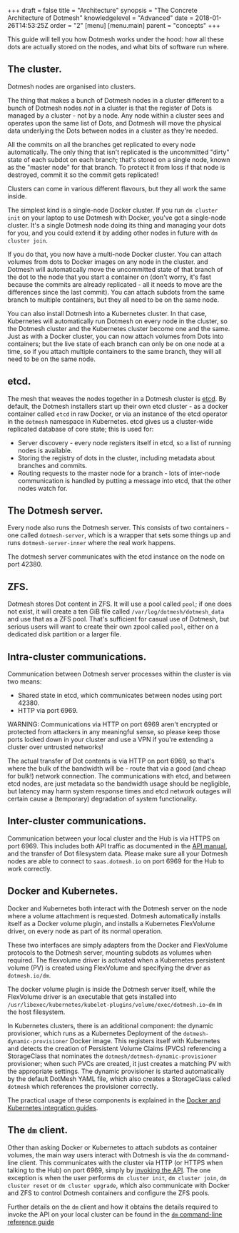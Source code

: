 +++
draft = false
title = "Architecture"
synopsis = "The Concrete Architecture of Dotmesh"
knowledgelevel = "Advanced"
date = 2018-01-26T14:53:25Z
order = "2"
[menu]
  [menu.main]
    parent = "concepts"
+++

This guide will tell you how Dotmesh works under the hood: how all
these dots are actually stored on the nodes, and what bits of software
run where.

## The cluster.

Dotmesh nodes are organised into clusters.

The thing that makes a bunch of Dotmesh nodes in a cluster different
to a bunch of Dotmesh nodes *not* in a cluster is that the register of
Dots is managed by a cluster - not by a node. Any node within a
cluster sees and operates upon the same list of Dots, and Dotmesh will
move the physical data underlying the Dots between nodes in a cluster
as they're needed.

All the commits on all the branches get replicated to every node
automatically. The only thing that isn't replicated is the uncommitted
"dirty" state of each subdot on each branch; that's stored on a single
node, known as the "master node" for that branch. To protect it from
loss if that node is destroyed, commit it so the commit gets
replicated!

Clusters can  come in various  different flavours, but they  all work
the same inside.

The simplest kind is a single-node Docker cluster. If you run `dm
cluster init` on your laptop to use Dotmesh with Docker, you've got a
single-node cluster. It's a single Dotmesh node doing its thing and
managing your dots for you, and you could extend it by adding other
nodes in future with `dm cluster join`.

If you do that, you now have a multi-node Docker cluster. You can
attach volumes from dots to Docker images on any node in the
cluster. and Dotmesh will automatically move the uncommitted state of
that branch of the dot to the node that you start a container on
(don't worry, it's fast because the commits are already replicated -
all it needs to move are the differences since the last commit). You
can attach subdots from the same branch to multiple containers, but
they all need to be on the same node.

You can also install Dotmesh into a Kubernetes cluster. In that case,
Kubernetes will automatically run Dotmesh on every node in the
cluster, so the Dotmesh cluster and the Kubernetes cluster become one
and the same. Just as with a Docker cluster, you can now attach
volumes from Dots into containers; but the live state of each branch
can only be on one node at a time, so if you attach multiple
containers to the same branch, they will all need to be on the same
node.

## etcd.

The mesh that weaves the nodes together in a Dotmesh cluster is
[etcd](https://coreos.com/etcd/). By default, the Dotmesh installers
start up their own etcd cluster - as a docker container called `etcd`
in raw Docker, or via an instance of the etcd operator in the
`dotmesh` namespace in Kubernetes. etcd gives us a cluster-wide
replicated database of core state; this is used for:

 * Server discovery - every node registers itself in etcd, so a list
   of running nodes is available.
 * Storing the registry of dots in the cluster, including metadata
   about branches and commits.
 * Routing requests to the master node for a branch - lots of
   inter-node communication is handled by putting a message into etcd,
   that the other nodes watch for.

## The Dotmesh server.

Every node also runs the Dotmesh server. This consists of two
containers - one called `dotmesh-server`, which is a wrapper that sets
some things up and runs `dotmesh-server-inner` where the real work
happens.

The dotmesh server communicates with the etcd instance on the node on
port 42380.

## ZFS.

Dotmesh stores Dot content in ZFS. It will use a pool called `pool`;
if one does not exist, it will create a ten GiB file called
`/var/log/dotmesh/dotmesh_data` and use that as a ZFS pool. That's
sufficient for casual use of Dotmesh, but serious users will want to
create their own zpool called `pool`, either on a dedicated disk
partition or a larger file.

## Intra-cluster communications.

Communication between Dotmesh server processes within the cluster is
via two means:

 * Shared state in etcd, which communicates between nodes using port
   42380.
 * HTTP via port 6969.

<div class="alert alertNotice">WARNING: Communications via HTTP on
port 6969 aren't encrypted or protected from attackers in any
meaningful sense, so please keep those ports locked down in your
cluster and use a VPN if you're extending a cluster over untrusted
networks!</div>

The actual transfer of Dot contents is via HTTP on port 6969, so
that's where the bulk of the bandwidth will be - route that via a good
(and cheap for bulk!) network connection. The communications with
etcd, and between etcd nodes, are just metadata so the bandwidth usage
should be negligible, but latency may harm system response times and
etcd network outages will certain cause a (temporary) degradation of
system functionality.

## Inter-cluster communications.

Communication between your local cluster and the Hub is via HTTPS on
port 6969. This includes both API traffic as documented in the [API
manual](../../references/api/), and the transfer of Dot filesystem
data. Please make sure all your Dotmesh nodes are able to connect to
`saas.dotmesh.io` on port 6969 for the Hub to work correctly.

## Docker and Kubernetes.

Docker and Kubernetes both interact with the Dotmesh server on the
node where a volume attachment is requested. Dotmesh automatically
installs itself as a Docker volume plugin, and installs a Kubernetes
FlexVolume driver, on every node as part of its normal operation.

These two interfaces are simply adapters from the Docker and
FlexVolume protocols to the Dotmesh server, mounting subdots as
volumes when required. The flexvolume driver is activated when a
Kubernetes persistent volume (PV) is created using FlexVolume and
specifying the drver as `dotmesh.io/dm`.

The docker volume plugin is inside the Dotmesh server itself, while
the FlexVolume driver is an executable that gets installed into
`/usr/libexec/kubernetes/kubelet-plugins/volume/exec/dotmesh.io~dm` in
the host filesystem.

In Kubernetes clusters, there is an additional component: the dynamic
provisioner, which runs as a Kubernetes Deployment of the
`dotmesh-dynamic-provisioner` Docker image. This registers itself with
Kubernetes and detects the creation of Persistent Volume Claims (PVCs)
referencing a StorageClass that nominates the
`dotmesh/dotmesh-dynamic-provisioner` provisioner; when such PVCs are
created, it just creates a matching PV with the appropriate
settings. The dynamic provisioner is started automatically by the
default DotMesh YAML file, which also creates a StorageClass called
`dotmesh` which references the provisioner correctly.

The practical usage of these components is explained in the [Docker and
Kubernetes integration guides](/install-setup/).

## The `dm` client.

Other than asking Docker or Kubernetes to attach subdots as container
volumes, the main way users interact with Dotmesh is via the `dm`
command-line client. This communicates with the cluster via HTTP (or
HTTPS when talking to the Hub) on port 6969, simply by [invoking the
API](../../references/api/). The one exception is when the user performs
`dm cluster init`, `dm cluster join`, `dm cluster reset` or `dm
cluster upgrade`, which also communicate with Docker and ZFS to
control Dotmesh containers and configure the ZFS pools.

Further details on the `dm` client and how it obtains the details required to invoke the API on your local cluster can be found in the [`dm` command-line reference guide](../../references/cli/)

